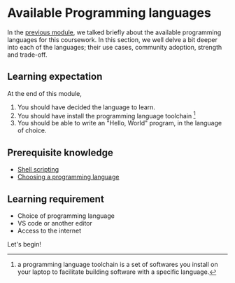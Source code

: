 # Available Programming languages

In the [previous module](../module_8/index.md), we talked briefly about the
available programming languages for this coursework. In this section, we well
delve a bit deeper into each of the languages; their use cases, community
adoption, strength and trade-off.

## Learning expectation

At the end of this module,

1. You should have decided the language to learn.
2. You should have install the programming language toolchain [^note]
3. You should be able to write an "Hello, World" program, in the language of
   choice.

## Prerequisite knowledge

- [Shell scripting](../module_4/index.md)
- [Choosing a programming language](../module_8/index.md)

## Learning requirement

- Choice of programming language
- VS code or another editor
- Access to the internet

Let's begin!

[^note]: a programming language toolchain is a set of softwares you install on
your laptop to facilitate building software with a specific language. 

